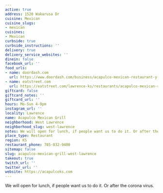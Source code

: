 ```yaml
---
active: true
address: 1520 Wakarusa Dr
cuisine: Mexican
cuisine_slugs:
- mexican
cuisines:
- Mexican
curbside: true
curbside_instructions: ''
delivery: true
delivery_service_websites: ''
dinein: false
facebook_url: ''
food_urls:
- name: doordash.com
  url: https://www.doordash.com/business/acapulco-mexican-restaurant-y-cantina-6798/
- name: eatstreet.com
  url: https://eatstreet.com/lawrence-ks/restaurants/acapulco-mexican-restaurant
giftcard: false
giftcard_notes: ''
giftcard_url: ''
hours: Mo-Sun 4-9pm
instagram_url: ''
locality: Lawrence
name: Acapulco Mexican Grill
neighborhood: West Lawrence
neighborhood_slug: west-lawrence
notes: We will open for lunch, if people want us to do it. Or after the corona virus.
place_type: Restaurant
region: KS
restaurant_phone: 785-832-9400
sitemap: false
slug: acapulco-mexican-grill-west-lawrence
takeout: true
twitch_url: ''
twitter_url: ''
website: https://acapulcoks.com
---
```


We will open for lunch, if people want us to do it. Or after the corona virus.